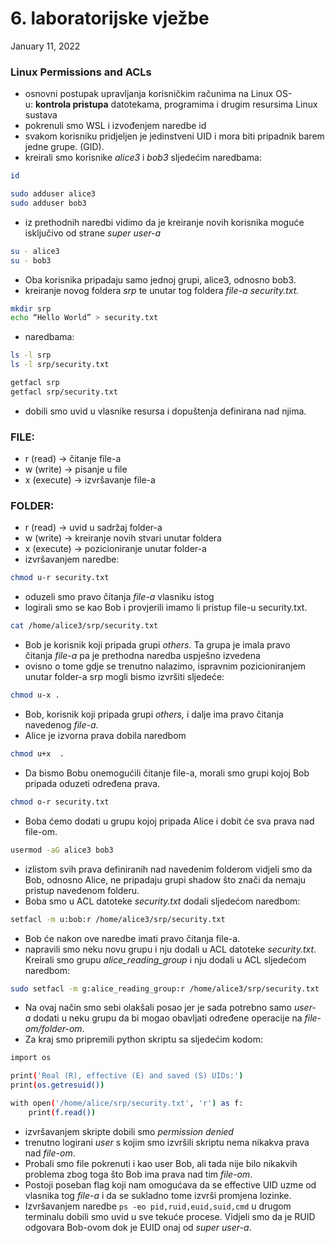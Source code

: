 # 6. laboratorijske vježbe

January 11, 2022 

### **Linux Permissions and ACLs**

- osnovni postupak upravljanja korisničkim računima na Linux OS-u: **kontrola pristupa** datotekama, programima i drugim resursima Linux sustava
- pokrenuli smo WSL i izvođenjem naredbe id
- svakom korisniku pridjeljen je jedinstveni UID i mora biti pripadnik barem jedne grupe. (GID).
- kreirali smo korisnike *alice3* i *bob3* sljedećim naredbama:

```bash
id

sudo adduser alice3
sudo adduser bob3
```

- iz prethodnih naredbi vidimo da je kreiranje novih korisnika moguće isključivo od strane *super user-a*

```bash
su - alice3
su - bob3
```

- Oba korisnika pripadaju samo jednoj grupi, alice3, odnosno bob3.
- kreiranje novog foldera *srp* te unutar tog foldera *file-a* *security.txt.*

```bash
mkdir srp
echo “Hello World” > security.txt
```

- naredbama:

```bash
ls -l srp
ls -l srp/security.txt

getfacl srp
getfacl srp/security.txt
```

- dobili smo uvid u vlasnike resursa i dopuštenja definirana nad njima.

### FILE:

- r (read) → čitanje file-a
- w (write) → pisanje u file
- x (execute) → izvršavanje file-a

### FOLDER:

- r (read) → uvid u sadržaj folder-a
- w (write) → kreiranje novih stvari unutar foldera
- x (execute) → pozicioniranje unutar folder-a
- izvršavanjem naredbe:

```bash
chmod u-r security.txt
```

- oduzeli smo pravo čitanja *file-a* vlasniku istog
- logirali smo se kao Bob i provjerili imamo li pristup file-u security.txt.

```bash
cat /home/alice3/srp/security.txt
```

- Bob je korisnik koji pripada grupi *others.* Ta grupa je imala pravo čitanja *file-a* pa je prethodna naredba uspješno izvedena
- ovisno o tome gdje se trenutno nalazimo, ispravnim pozicioniranjem unutar folder-a srp mogli bismo izvršiti sljedeće:

```bash
chmod u-x .
```

- Bob, korisnik koji pripada grupi *others,* i dalje ima pravo čitanja navedenog *file-a*.
- Alice je izvorna prava dobila naredbom

```bash
chmod u+x  .
```

- Da bismo Bobu onemogućili čitanje file-a, morali smo grupi kojoj Bob pripada oduzeti određena prava.

```bash
chmod o-r security.txt
```

- Boba ćemo dodati u grupu kojoj pripada Alice i dobit će sva prava nad file-om.

```bash
usermod -aG alice3 bob3
```

- izlistom svih prava definiranih nad navedenim folderom vidjeli smo da Bob, odnosno Alice, ne pripadaju grupi shadow što znači da nemaju pristup navedenom folderu.
- Boba smo u ACL datoteke *security.txt* dodali sljedećom naredbom:

```bash
setfacl -m u:bob:r /home/alice3/srp/security.txt
```

- Bob će nakon ove naredbe imati pravo čitanja file-a.
- napravili smo neku novu grupu i nju dodali u ACL datoteke *security.txt*. Kreirali smo grupu *alice_reading_group* i nju dodali u ACL sljedećom naredbom:

```bash
sudo setfacl -m g:alice_reading_group:r /home/alice3/srp/security.txt
```

- Na ovaj način smo sebi olakšali posao jer je sada potrebno samo *user-a* dodati u neku grupu da bi mogao obavljati određene operacije na *file-om/folder-om*.
- Za kraj smo pripremili python skriptu sa sljedećim kodom:

```bash
import os

print('Real (R), effective (E) and saved (S) UIDs:')
print(os.getresuid())

with open('/home/alice/srp/security.txt', 'r') as f:
    print(f.read())
```

- izvršavanjem skripte dobili smo *permission denied*
- trenutno logirani *user* s kojim smo izvršili skriptu nema nikakva prava nad *file-om*.
- Probali smo file pokrenuti i kao user Bob, ali tada nije bilo nikakvih problema zbog toga što Bob ima prava nad tim *file-om*.
- Postoji poseban flag koji nam omogućava da se effective UID uzme od vlasnika tog *file-a* i da se sukladno tome izvrši promjena lozinke.
- Izvršavanjem naredbe `ps -eo pid,ruid,euid,suid,cmd` u drugom terminalu dobili smo uvid u sve tekuće procese. Vidjeli smo da je RUID odgovara Bob-ovom dok je EUID onaj od *super user-a*.